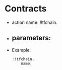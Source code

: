 # Contracts

- action name: !!tfchain.
- parameters:
  - 

- Example:
  
  ```
  !!tfchain.
	  name: 
  ```